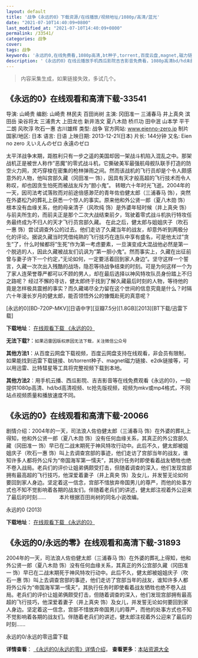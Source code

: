```yaml
---
layout: default
title: '战争《永远的0》下载资源/在线播放/视频地址/1080p/高清/蓝光'
date: "2021-07-10T14:40:09+0800"
last_modified_at: "2021-07-10T14:40:09+0800"
permalink: /33541/
categories: 战争
cover:
tags: 战争
keywords: '永远的0,在线免费看,1080p高清,bt种子,torrent,百度云盘,magnet,磁力链,迅雷下载资源'
description: '《永远的0》在线云播放手机西瓜影院吉吉影音免费看，1080p高清bd/hd未删减完整版和tc抢先枪版，mkv/mp4格式，附带bt/torrent种子、magnet/磁力链、百度云盘、网盘资源迅雷下载链接'
---
```


>内容采集生成，如果链接失效，多试几个。


## 《永远的0》在线观看和高清下载-33541

导演: 山崎贵 编剧: 山崎贵 林民夫 百田尚树 主演: 冈田准一 三浦春马 井上真央 滨田岳 染谷将太 三浦贵大 上田龙也 新井浩文 夏八木勋 桥爪功 田中泯 山本学 平干二朗 风吹淳 吹石一惠 古川雄辉 类型: 战争 官方网站: www.eienno-zero.jp 制片国家/地区: 日本 语言: 日语 上映日期: 2013-12-21(日本) 片长: 144分钟 又名: Eien no zero えいえんのゼロ 永遠のゼロ

太平洋战争末期，距胜利只有一步之遥的美国却因一架战斗机陷入混乱之中。那架战机正是被世人称作”恶魔”的零式战斗机，它撕破美军最强航母舰队联手打造的防空火力网，灵巧穿梭在密集的枪林弹雨之间。然而该战机的飞行员却是个令人颇感意外的人物，他叫宫部久藏（冈田准一 饰），因具有天才般高超的飞行技术而令人称叹，却也因贪生怕死而被战友斥为”胆小鬼”。 转眼六十年时光飞逝。2004年的一天，因司法考试落败而对前途倍感渺茫的青年佐伯健太郎（三浦春马 饰），突然在外婆松乃的葬礼上获悉一个惊人的事实。原来他和外公贤一郎（夏八木勋 饰）根本没有血缘关系，他的母亲清子（风吹纯 饰）是外婆年轻时候（井上真央 饰）与前夫所生的，而前夫正是那个二次大战结束前夕，驾驶着零式战斗机执行特攻任务最终成为不归人的天才飞行员宫部久藏。 在此之后，健太郎与姐姐庆子（吹石一惠 饰）尝试调查外公的过去。他们走访了久藏当年的战友，却意外听到两极分化的评论。据说久藏当时凭借纯熟的飞行技巧在连队中享有盛名，可是他太过”贪生”了，什么时候都将”生死”作为第一考虑要素，一旦演变成大混战他必然是第一个脱逃的人，因此久藏被战友们讥讽为”第一胆小鬼”。然而事实上，久藏在出征前曾与妻子许下一个约定，”无论如何，一定要活着回到家人身边”。坚守这样一个誓言，久藏一次次出入残酷的战场，隐忍等待战争结束的时刻。可是为何这样一个为了家人连荣誉尊严都可以不顾的男人，却在最后选择以神风特攻队员身份踏上不归之路呢？ 经过不懈的寻访，健太郎终于找到了解久藏最后时刻的人物，等待他的竟是怎样极具震撼的事实？而久藏竭尽全力留在这个世间的信息究竟是什么？时隔六十年漫长岁月的健太郎，能否领悟外公的慷慨赴死的真意呢？


[永远的0][BD-720P-MKV][日语中字][豆瓣7.5分][1.8GB][2013][BT下载/迅雷下载]

**下载地址**： [在线观看下载 《永远的0》](https://www.btdx8.com/torrent/eien_no_zero_2013.html) 


**无法下载?**：`如果迅雷因版权原因无法下载，关注微信公众号 `

**其他方法1**：从百度云网盘下载视频，百度云网盘支持在线观看，非会员有限制，如果能找到迅雷下载链接、bt/torrent种子、magnet磁力链接、e2dk链接等，可以用迅雷、比特彗星等工具将完整视频下载到本地。

**其他方法2**：用手机云播、西瓜影院、吉吉影音等在线免费观看《永远的0》，一般提供1080p高清、hd/bd高清视频、tc抢先版视频，视频为mkv或mp4格式，不同站点视频质量和播放速度不同。


## 《永远的0》在线观看和高清下载-20066

剧情介绍：2004年的一天，司法浪人佐伯健太郎（三浦春马 饰）在外婆的葬礼上得知，他和外公贤一郎（夏八木勋 饰）没有任何血缘关系，其真正的外公宫部久藏（冈田准一 饰）早已在二战末期死于神风特攻行动中。此后不久，健太郎被姐姐庆子（吹石一惠 饰）叫上去调查宫部的事迹，他们走访了宫部当年的战友，谁知许多人都将外公斥为“帝国海军第一懦夫”，其执行任务时即使看着战友牺牲也绝不卷入战局。老兵们的评价让姐弟俩颇受打击，但随着调查的深入，他们发现宫部拥有最高超的飞行技巧，他深爱着妻子（井上真央 饰）及女儿，并发誓无论如何要回到家人身边。坚定着这一信念，宫部不惜放弃帝国男儿的尊严，而他的处事方式也不知不觉影响着各期的战友们。伴随着老兵们的讲述，健太郎注视着外公迎来了最后的时刻……  　　本片根据百田尚树的同名小说改编。


永远的0 (2013)

**下载地址**： [在线观看下载 《永远的0》](https://www.btbtdy.me/btdy/dy2026.html) 


## 《永远的0/永远的零》在线观看和高清下载-31893

2004年的一天，司法浪人佐伯健太郎（三浦春马 饰）在外婆的葬礼上得知，他和外公贤一郎（夏八木勋 饰）没有任何血缘关系，其真正的外公宫部久藏（冈田准一 饰）早已在二战末期死于神风特攻行动中。此后不久，健太郎被姐姐庆子（吹石一惠 饰）叫上去调查宫部的事迹，他们走访了宫部当年的战友，谁知许多人都将外公斥为&ldquo;帝国海军第一懦夫”，其执行任务时即使看着战友牺牲也绝不卷入战局。老兵们的评价让姐弟俩颇受打击，但随着调查的深入，他们发现宫部拥有最高超的飞行技巧，他深爱着妻子（井上真央 饰）及女儿，并发誓无论如何要回到家人身边。坚定着这一信念，宫部不惜放弃帝国男儿的尊严，而他的处事方式也不知不觉影响着各期的战友们。伴随着老兵们的讲述，健太郎注视着外公迎来了最后的时刻……


永远的0/永远的零迅雷下载

**详情查看**： [《永远的0/永远的零》详情介绍](/movie/31893/)， **查看更多**：[本站资源大全](/movie/t/all/)

